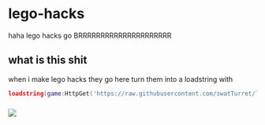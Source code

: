 # lego-hacks
haha lego hacks go BRRRRRRRRRRRRRRRRRRRRR
## what is this shit
when i make lego hacks they go here
turn them into a loadstring with
```lua
loadstring(game:HttpGet('https://raw.githubusercontent.com/swatTurret/lego-hacks/main/grillies%20anticheat%20bypass.lua'))()
```
###
<img src="https://img.shields.io/github/last-commit/swatTurret/lego-hacks/main">